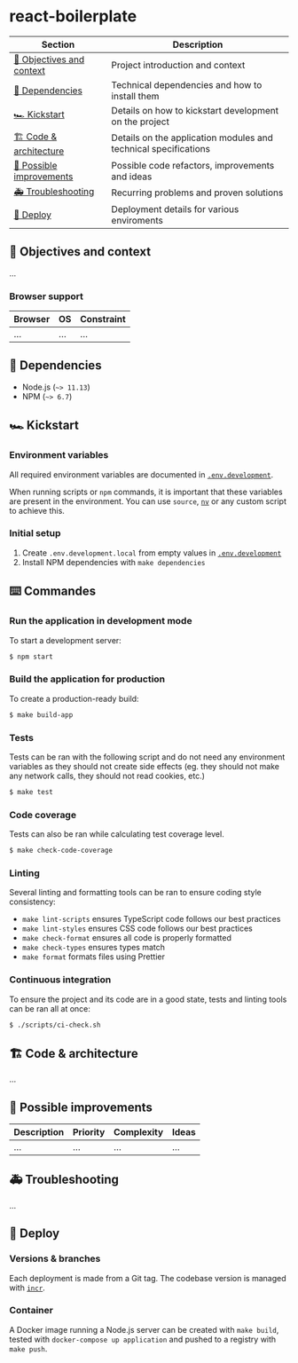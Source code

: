 # react-boilerplate

| Section                                               | Description                                                     |
| ----------------------------------------------------- | --------------------------------------------------------------- |
| [🎯 Objectives and context](#-objectives-and-context) | Project introduction and context                                |
| [🚧 Dependencies](#-dependencies)                     | Technical dependencies and how to install them                  |
| [🏎 Kickstart](#kickstart)                             | Details on how to kickstart development on the project          |
| [🏗 Code & architecture](#-code--architecture)         | Details on the application modules and technical specifications |
| [🔭 Possible improvements](#-possible-improvements)   | Possible code refactors, improvements and ideas                 |
| [🚑 Troubleshooting](#-troubleshooting)               | Recurring problems and proven solutions                         |
| [🚀 Deploy](#-deploy)                                 | Deployment details for various enviroments                      |

## 🎯 Objectives and context

…

### Browser support

| Browser | OS  | Constraint |
| ------- | --- | ---------- |
| …       | …   | …          |

## 🚧 Dependencies

- Node.js (`~> 11.13`)
- NPM (`~> 6.7`)

## 🏎 Kickstart

### Environment variables

All required environment variables are documented in [`.env.development`](./.env.development).

When running scripts or `npm` commands, it is important that these variables are present in the environment. You can use `source`, [`nv`](https://github.com/jcouture/nv) or any custom script to achieve this.

### Initial setup

1. Create `.env.development.local` from empty values in [`.env.development`](./.env.development)
2. Install NPM dependencies with `make dependencies`

## ⌨️ Commandes

### Run the application in development mode

To start a development server:

```bash
$ npm start
```

### Build the application for production

To create a production-ready build:

```bash
$ make build-app
```

### Tests

Tests can be ran with the following script and do not need any environment variables as they should not create side effects (eg. they should not make any network calls, they should not read cookies, etc.)

```bash
$ make test
```

### Code coverage

Tests can also be ran while calculating test coverage level.

```bash
$ make check-code-coverage
```

### Linting

Several linting and formatting tools can be ran to ensure coding style consistency:

- `make lint-scripts` ensures TypeScript code follows our best practices
- `make lint-styles` ensures CSS code follows our best practices
- `make check-format` ensures all code is properly formatted
- `make check-types` ensures types match
- `make format` formats files using Prettier

### Continuous integration

To ensure the project and its code are in a good state, tests and linting tools can be ran all at once:

```bash
$ ./scripts/ci-check.sh
```

## 🏗 Code & architecture

…

## 🔭 Possible improvements

| Description | Priority | Complexity | Ideas |
| ----------- | -------- | ---------- | ----- |
| …           | …        | …          | …     |

## 🚑 Troubleshooting

…

## 🚀 Deploy

### Versions & branches

Each deployment is made from a Git tag. The codebase version is managed with [`incr`](https://github.com/jcouture/incr).

### Container

A Docker image running a Node.js server can be created with `make build`, tested with `docker-compose up application` and pushed to a registry with `make push`.
